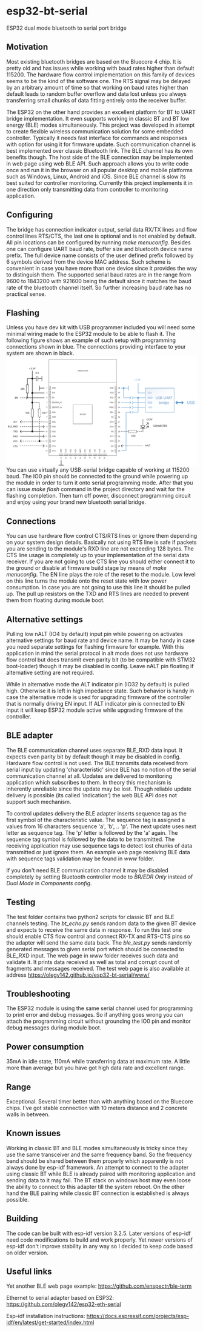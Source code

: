 # esp32-bt-serial
ESP32 dual mode bluetooth to serial port bridge

## Motivation

Most existing bluetooth bridges are based on the Bluecore 4 chip. It is pretty old and has issues while working with baud rates higher than default 115200. The hardware flow control implementation on this family of devices seems to be the kind of the software one. The RTS signal may be delayed by an arbitrary amount of time so that working on baud rates higher than default leads to random buffer overflow and data lost unless you always transferring small chunks of data fitting entirely onto the receiver buffer.

The ESP32 on the other hand provides an excellent platform for BT to UART bridge implementation. It even supports working in classic BT and BT low energy (BLE) modes simultaneously. This project was developed in attempt to create flexible wireless communication solution for some embedded controller. Typically it needs fast interface for commands and responses with option for using it for firmware update. Such communication channel is best implemented over classic Bluetooth link. The BLE channel has its own benefits though. The host side of the BLE connection may be implemented in web page using web BLE API. Such approach allows you to write code once and run it in the browser on all popular desktop and mobile platforms such as Windows, Linux, Android and iOS. Since BLE channel is slow its best suited for controller monitoring. Currently this project implements it in one direction only transmitting data from controller to monitoring application.

## Configuring

The bridge has connection indicator output, serial data RX/TX lines and flow control lines RTS/CTS, the last one is optional and is not enabled by default. All pin locations can be configured by running *make menuconfig*. Besides one can configure UART baud rate, buffer size and bluetooth device name prefix. The full device name consists of the user defined prefix followed by 6 symbols derived from the device MAC address. Such scheme is convenient in case you have more than one device since it provides the way to distinguish them. The supported serial baud rates are in the range from 9600 to 1843200 with 921600 being the default since it matches the baud rate of the bluetooth channel itself. So further increasing baud rate has no practical sense.

## Flashing

Unless you have dev kit with USB programmer included you will need some minimal wiring made to the ESP32 module to be able to flash it. The following figure shows an example of such setup with programming connections shown in blue. The connections providing interface to your system are shown in black.
![ESP32 module wiring](https://github.com/olegv142/esp32-bt-serial/blob/master/doc/wiring.png)
You can use virtually any USB-serial bridge capable of working at 115200 baud. The IO0 pin should be connected to the ground while powering up the module in order to turn it onto serial programming mode. After that you can issue *make flash* command in the project directory and wait for the flashing completion. Then turn off power, disconnect programming circuit and enjoy using your brand new bluetooth serial bridge.

## Connections

You can use hardware flow control CTS/RTS lines or ignore them depending on your system design details. Basically not using RTS line is safe if packets you are sending to the module's RXD line are not exceeding 128 bytes. The CTS line usage is completely up to your implementation of the serial data receiver. If you are not going to use CTS line you should either connect it to the ground or disable at firmware build stage by means of *make menuconfig*. The EN line plays the role of the reset to the module. Low level on this line turns the module onto the reset state with low power consumption. In case you are not going to use this line it should be pulled up. The pull up resistors on the TXD and RTS lines are needed to prevent them from floating during module boot.

## Alternative settings

Pulling low nALT (IO4 by default) input pin while powering on activates alternative settings for baud rate and device name. It may be handy in case you need separate settings for flashing firmware for example. With this application in mind the serial protocol in alt mode does not use hardware flow control but does transmit even parity bit (to be compatible with STM32 boot-loader) though it may be disabled in config. Leave nALT pin floating if alternative setting are not required.

While in alternative mode the ALT indicator pin (IO32 by default) is pulled high. Otherwise it is left in high impedance state. Such behavior is handy in case the alternative mode is used for upgrading firmware of the controller that is normally driving EN input. If ALT indicator pin is connected to EN input it will keep ESP32 module active while upgrading firmware of the controller.

## BLE adapter

The BLE communication channel uses separate BLE_RXD data input. It expects even parity bit by default though it may be disabled in config. Hardware flow control is not used.
The BLE transmits data received from serial input by updating 'characteristic' since BLE has no notion of the serial communication channel at all. Updates are delivered to monitoring application which subscribes to them. In theory this mechanism is inherently unreliable since the update may be lost. Though reliable update delivery is possible (its called 'indication') the web BLE API does not support such mechanism.

To control updates delivery the BLE adapter inserts sequence tag as the first symbol of the characteristic value. The sequence tag is assigned a values from 16 characters sequence 'a', 'b', .. 'p'. The next update uses next letter as sequence tag. The 'p' letter is followed by the 'a' again. The sequence tag symbol is followed by the data to be transmitted. The receiving application may use sequence tags to detect lost chunks of data transmitted or just ignore them. An example web page receiving BLE data with sequence tags validation may be found in *www* folder.

If you don't need BLE communication channel it may be disabled completely by setting Bluetooth controller mode to *BR/EDR Only* instead of *Dual Mode* in *Components config*.

## Testing

The test folder contains two python2 scripts for classic BT and BLE channels testing. The *bt_echo.py* sends random data to the given BT device and expects to receive the same data in response. To run this test one should enable CTS flow control and connect RX-TX and RTS-CTS pins so the adapter will send the same data back. The *ble_test.py* sends randomly generated messages to given serial port which should be connected to BLE_RXD input. The web page in *www* folder receives such data and validate it. It prints data received as well as total and corrupt count of fragments and messages received. The test web page is also available at address https://olegv142.github.io/esp32-bt-serial/www/

## Troubleshooting

The ESP32 module is using the same serial channel used for programming to print error and debug messages. So if anything goes wrong you can attach the programming circuit without grounding the IO0 pin and monitor debug messages during module boot.

## Power consumption

35mA in idle state, 110mA while transferring data at maximum rate. A little more than average but you have got high data rate and excellent range.

## Range

Exceptional. Several timer better than with anything based on the Bluecore chips. I've got stable connection with 10 meters distance and 2 concrete walls in between.

## Known issues

Working in classic BT and BLE modes simultaneously is tricky since they use the same transceiver and the same frequency band. So the frequency band should be shared between them properly which apparently is not always done by esp-idf framework. An attempt to connect to the adapter using classic BT while BLE is already paired with monitoring application and sending data to it may fail. The BT stack on windows host may even loose the ability to connect to this adapter till the system reboot. On the other hand the BLE pairing while classic BT connection is established is always possible.

## Building

The code can be built with esp-idf version 3.2.5. Later versions of esp-idf need code modifications to build and work properly. Yet newer versions of esp-idf don't improve stability in any way so I decided to keep code based on older version.

## Useful links

Yet another BLE web page example: https://github.com/enspectr/ble-term

Ethernet to serial adapter based on ESP32: https://github.com/olegv142/esp32-eth-serial

Esp-idf installation instructions: https://docs.espressif.com/projects/esp-idf/en/latest/get-started/index.html
